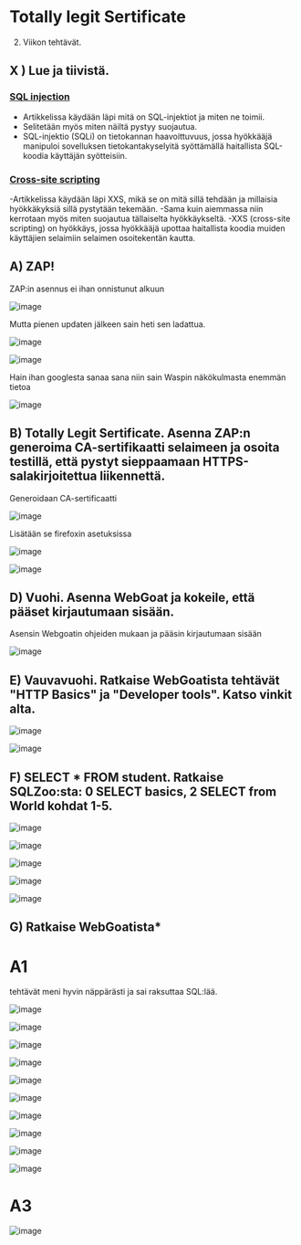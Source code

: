 # Totally legit Sertificate

2. Viikon tehtävät.

## X )  Lue ja tiivistä.

### [SQL injection](https://portswigger.net/web-security/sql-injection)

- Artikkelissa käydään läpi mitä on SQL-injektiot ja miten ne toimii.
- Selitetään myös miten näiltä pystyy suojautua.
- SQL-injektio (SQLi) on tietokannan haavoittuvuus, jossa hyökkääjä manipuloi sovelluksen tietokantakyselyitä syöttämällä haitallista SQL-koodia käyttäjän syötteisiin.

### [Cross-site scripting](https://portswigger.net/web-security/cross-site-scripting)

-Artikkelissa käydään läpi XXS, mikä se on mitä sillä tehdään ja millaisia hyökkäkyksiä sillä pystytään tekemään.
-Sama kuin aiemmassa niin kerrotaan myös miten suojautua tällaiselta hyökkäykseltä.
-XXS (cross-site scripting) on hyökkäys, jossa hyökkääjä upottaa haitallista koodia muiden käyttäjien selaimiin selaimen osoitekentän kautta.

## A) ZAP!

ZAP:in asennus ei ihan onnistunut alkuun

![image](https://user-images.githubusercontent.com/105639463/232303303-333170a7-2a6a-4b39-a4f5-afc6673c0192.png)

Mutta pienen updaten jälkeen sain heti sen ladattua. 

![image](https://user-images.githubusercontent.com/105639463/232303478-f8061a38-bb0f-47e4-9be2-252be593fdc4.png)

![image](https://user-images.githubusercontent.com/105639463/232304123-1632093e-3b95-433a-b016-fcf666202bf1.png)

Hain ihan googlesta sanaa sana niin sain Waspin näkökulmasta enemmän tietoa

![image](https://user-images.githubusercontent.com/105639463/232307797-b0648570-5154-4011-be37-faf742288c00.png)

## B) Totally Legit Sertificate. Asenna ZAP:n generoima CA-sertifikaatti selaimeen ja osoita testillä, että pystyt sieppaamaan HTTPS-salakirjoitettua liikennettä.

Generoidaan CA-sertificaatti

![image](https://user-images.githubusercontent.com/105639463/232306723-ade27d95-c34e-4289-aa8a-c5ddc75bfe97.png)

Lisätään se firefoxin asetuksissa

![image](https://user-images.githubusercontent.com/105639463/232306851-d64fd760-4ab4-4c43-a9ad-f3a29812371a.png)


![image](https://user-images.githubusercontent.com/105639463/232306977-c0539f16-f69c-4ca5-a46f-b85028016cd1.png)


## D) Vuohi. Asenna WebGoat ja kokeile, että pääset kirjautumaan sisään.

Asensin Webgoatin ohjeiden mukaan ja pääsin kirjautumaan sisään

![image](https://user-images.githubusercontent.com/105639463/232308841-9e163f1b-c96e-437d-a571-c2005ce8b4f4.png)

## E) Vauvavuohi. Ratkaise WebGoatista tehtävät "HTTP Basics" ja "Developer tools". Katso vinkit alta.

![image](https://user-images.githubusercontent.com/105639463/232309081-36dddb96-cf49-400e-a103-4c28750c1c40.png)


![image](https://user-images.githubusercontent.com/105639463/232309644-98da0252-1945-4968-a380-5063f805bf34.png)


## F) SELECT * FROM student. Ratkaise SQLZoo:sta: 0 SELECT basics, 2 SELECT from World kohdat 1-5.

![image](https://user-images.githubusercontent.com/105639463/232309767-a23f7d39-e70b-4dc3-8a41-a954c8f436e8.png)

![image](https://user-images.githubusercontent.com/105639463/232309809-b54b56b9-be1e-4b1e-baf8-f2784220a688.png)

![image](https://user-images.githubusercontent.com/105639463/232309892-3f7ae37e-db93-4267-84c3-0040a22e54fa.png)

![image](https://user-images.githubusercontent.com/105639463/232310081-e81296ea-96ef-4f40-8181-cca7fc711d68.png)

![image](https://user-images.githubusercontent.com/105639463/232310100-a25ce582-dd7f-47ed-8376-0fb613634121.png)


## G) Ratkaise WebGoatista*

# A1 

tehtävät meni hyvin näppärästi ja sai raksuttaa SQL:lää.

![image](https://user-images.githubusercontent.com/105639463/232313035-adbe0b91-ed6c-48bb-8e78-1cc1fb04e3b9.png)


![image](https://user-images.githubusercontent.com/105639463/232312891-0b7e3bfb-e97a-4887-ab66-24a52d1a2296.png)

![image](https://user-images.githubusercontent.com/105639463/232312907-37f493b0-71b7-4e1b-bbcc-b7ba8cb1e7b2.png)

![image](https://user-images.githubusercontent.com/105639463/232312919-cb45b122-2667-402b-8671-60323696291c.png)

![image](https://user-images.githubusercontent.com/105639463/232312929-62591c95-1280-400d-9a75-4d93f727dda7.png)

![image](https://user-images.githubusercontent.com/105639463/232312941-97c718cd-1151-4dfb-b5a0-7cb4f019f68b.png)

![image](https://user-images.githubusercontent.com/105639463/232312946-552fe860-344a-4b8e-80dd-e1e8e01fd90d.png)

![image](https://user-images.githubusercontent.com/105639463/232312954-d05ebf37-b4c4-4697-80be-3523d604ee91.png)

![image](https://user-images.githubusercontent.com/105639463/232312962-e07a9243-f9f9-43e0-9219-92d0cdb626b9.png)

![image](https://user-images.githubusercontent.com/105639463/232312978-d0d56bc3-5522-4fa4-9393-c468d4d07e02.png)


# A3

![image](https://user-images.githubusercontent.com/105639463/232314973-0f11b5b0-6e47-4eea-a396-9d2c2c23c871.png)
 


